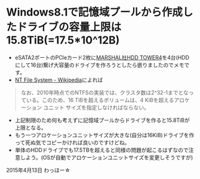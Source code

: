 ﻿# Windows8.1で記憶域プールから作成したドライブの容量上限は15.8TiB(=17.5*10^12B)
* eSATA2ポートのPCIeカード2枚に[MARSHAL社HDD TOWER4](http://www.marshal-no1.jp/products/MAL-3035SBKU3.html)を4台(HDDにして16台)繋げ大容量のドライブを作ろうとしたら嵌りましたのでメモです。
* [NT File System - Wikipedia](http://ja.wikipedia.org/wiki/NT_File_System)によれば  

> なお、2010年時点でのNTFSの実装では、クラスタ数は2^32-1までとなっている。このため、16 TiBを超えるボリュームは、4 KiBを超えるアロケーション ユニット サイズを指定しなければならない。

* 上記制限のため何も考えずに記憶域プールからドライブを作ると15.8TiBが上限となる。
* もう一つアロケーションユニットサイズが大きな(自分は16KiB)ドライブを作って死ぬ気でコピーかければ良いのですけどね。
* 単体のHDDドライブでも17.5TBを超えると同様の問題が起こるはずなので注意しよう。(OSが自動でアロケーションユニットサイズを変更しそうですが)

2015年4月13日 わっほー☆
